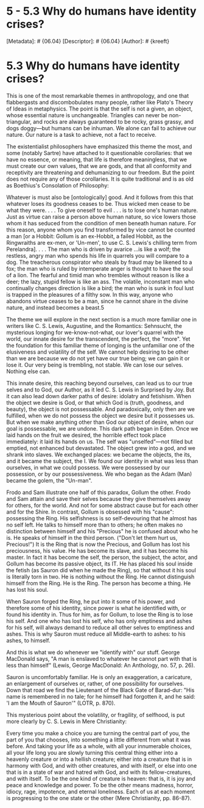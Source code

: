 # 5 - 5.3 Why do humans have identity crises?
[Metadata]: # {06.04}
[Descriptor]: # {06.04}
[Author]: # {kreeft}

# 5.3 Why do humans have identity crises?
This is one of the most remarkable themes in anthropology, and one that
flabbergasts and discombobulates many people, rather like Plato's Theory of
Ideas in metaphysics. The point is that the self is not a given, an object,
whose essential nature is unchangeable. Triangles can never be non-triangular,
and rocks are always guaranteed to be rocky, grass grassy, and dogs doggy—but
humans can be inhuman. We alone can fail to achieve our nature. Our nature is a
task to achieve, not a fact to receive.

The existentialist philosophers have emphasized this theme the most, and some
(notably Sartre) have attached to it questionable corollaries: that we have no
essence, or meaning, that life is therefore meaningless, that we must create
our own values, that we are gods, and that all conformity and receptivity are
threatening and dehumanizing to our freedom. But the point does not require any
of those corollaries. It is quite traditional and is as old as Boethius's
Consolation of Philosophy:

Whatever is must also be [ontologically] good. And it follows from this that
whatever loses its goodness ceases to be. Thus wicked men cease to be what they
were. . . . To give oneself to evil . . . is to lose one's human nature. Just
as virtue can raise a person above human nature, so vice lowers those whom it
has seduced from the condition of men beneath human nature. For this reason,
anyone whom you find transformed by vice cannot be counted a man [or a Hobbit:
Gollum is an ex-Hobbit, a failed Hobbit, as the Ringwraiths are ex-men, or
'Un-men', to use C. S. Lewis's chilling term from Perelandra]. . . . The man
who is driven by avarice ...is like a wolf; the restless, angry man who spends
his life in quarrels you will compare to a dog. The treacherous conspirator who
steals by fraud may be likened to a fox; the man who is ruled by intemperate
anger is thought to have the soul of a lion. The fearful and timid man who
trembles without reason is like a deer; the lazy, stupid fellow is like an ass.
The volatile, inconstant man who continually changes direction is like a bird;
the man who is sunk in foul lust is trapped in the pleasures of a filthy sow.
In this way, anyone who abandons virtue ceases to be a man, since he cannot
share in the divine nature, and instead becomes a beast.5

The theme we will explore in the next section is a much more familiar one in
writers like C. S. Lewis, Augustine, and the Romantics: Sehnsucht, the
mysterious longing for we-know-not-what, our lover's quarrel with the world,
our innate desire for the transcendent, the perfect, the "more". Yet the
foundation for this familiar theme of longing is the unfamiliar one of the
elusiveness and volatility of the self. We cannot help desiring to be other
than we are because we do not yet have our true being; we can gain it or lose
it. Our very being is trembling, not stable. We can lose our selves. Nothing
else can.

This innate desire, this reaching beyond ourselves, can lead us to our true
selves and to God, our Author, as it led C. S. Lewis in Surprised by Joy. But
it can also lead down darker paths of desire: idolatry and fetishism. When the
object we desire is God, or that which God is (truth, goodness, and beauty),
the object is not possessable. And paradoxically, only then are we fulfilled,
when we do not possess the object we desire but it possesses us. But when we
make anything other than God our object of desire, when our goal is
possessable, we are undone. This dark path began in Eden. Once we laid hands on
the fruit we desired, the horrible effect took place immediately: it laid its
hands on us. The self was "unselfed"—not filled but emptied, not enhanced but
devastated. The object grew into a god, and we shrank into slaves. We exchanged
places: we became the objects, the its, and it became the subject, the I. We
found our identity in what was less than ourselves, in what we could possess.
We were possessed by our possession, or by our possessiveness. We who began as
the Adam (Man) became the golem, the "Un-man".

Frodo and Sam illustrate one half of this paradox, Gollum the other. Frodo and
Sam attain and save their selves because they give themselves away for others,
for the world. And not for some abstract cause but for each other and for the
Shire. In contrast, Gollum is obsessed with his "cause": possessing the Ring.
His selfishness is so self-devouring that he almost has no self left. He talks
to himself more than to others; he often makes no distinction between himself
and his "Precious" he is confused about who he is. He speaks of himself in the
third person. ("Don't let them hurt us, Precious!") It is the Ring that is now
the Precious, and Gollum has lost his preciousness, his value. He has become
its slave, and it has become his master. In fact it has become the self, the
person, the subject, the actor, and Gollum has become its passive object, its
IT. He has placed his soul inside the fetish (as Sauron did when he made the
Ring), so that without it his soul is literally torn in two. He is nothing
without the Ring. He cannot distinguish himself from the Ring. He is the Ring.
The person has become a thing. He has lost his soul.

When Sauron forged the Ring, he put into it some of his power, and therefore
some of his identity, since power is what he identified with, or found his
identity in. Thus for him, as for Gollum, to lose the Ring is to lose his self.
And one who has lost his self, who has only emptiness and ashes for his self,
will always demand to reduce all other selves to emptiness and ashes. This is
why Sauron must reduce all Middle-earth to ashes: to his ashes, to himself.

And this is what we do whenever we "identify with" our stuff. George MacDonald
says, "A man is enslaved to whatever he cannot part with that is less than
himself" (Lewis, George MacDonald: An Anthology, no. 57, p. 26).

Sauron is uncomfortably familiar. He is only an exaggeration, a caricature, an
enlargement of ourselves or, rather, of one possibility for ourselves. Down
that road we find the Lieutenant of the Black Gate of Barad-dur: "His name is
remembered in no tale; for he himself had forgotten it, and he said: 'I am the
Mouth of Sauron'" (LOTR, p. 870).

This mysterious point about the volatility, or fragility, of selfhood, is put
more clearly by C. S. Lewis in Mere Christianity:

Every time you make a choice you are turning the central part of you, the part
of you that chooses, into something a little different from what it was before.
And taking your life as a whole, with all your innumerable choices, all your
life long you are slowly turning this central thing either into a heavenly
creature or into a hellish creature; either into a creature that is in harmony
with God, and with other creatures, and with itself, or else into one that is
in a state of war and hatred with God, and with its fellow-creatures, and with
itself. To be the one kind of creature is heaven: that is, it is joy and peace
and knowledge and power. To be the other means madness, horror, idiocy, rage,
impotence, and eternal loneliness. Each of us at each moment is progressing to
the one state or the other (Mere Christianity, pp. 86-87).

